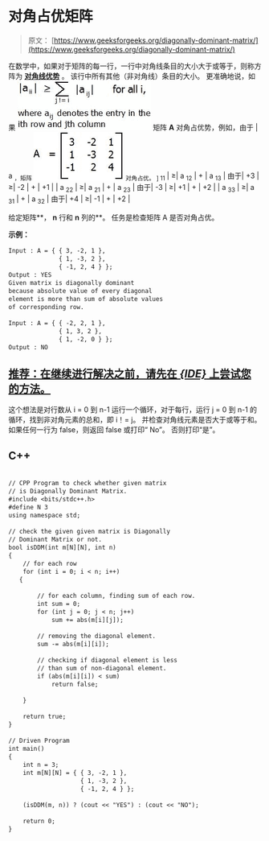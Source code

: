 # 对角占优矩阵

> 原文： [https://www.geeksforgeeks.org/diagonally-dominant-matrix/](https://www.geeksforgeeks.org/diagonally-dominant-matrix/)

在数学中，如果对于矩阵的每一行，一行中对角线条目的大小大于或等于，则称方阵为 [**对角线优势**](https://en.wikipedia.org/wiki/Diagonally_dominant_matrix#Applications_and_properties) 。 该行中所有其他（非对角线）条目的大小。 更准确地说，如果
![](img/1e586dd1c7115555c3c38bafcde7fba2.png)
矩阵 **A** 对角占优势，例如，由于
| a <sub>，矩阵
![](img/5211dc2ff64f8483c9b96e8f8cd1b2f1.png)
对角占优。 ] 11</sub> | ≥| a <sub>12</sub> | + | a <sub>13</sub> | 由于| +3 | ≥| -2 | + | +1 |
| a <sub>22</sub> | ≥| a <sub>21</sub> | + | a <sub>23</sub> | 由于| -3 | ≥| +1 | + | +2 |
| a <sub>33</sub> | ≥| a <sub>31</sub> | + | a <sub>32</sub> | 由于| +4 | ≥| -1 | + | +2 |

给定矩阵**， **n** 行和 **n** 列的**。 任务是检查矩阵 A 是否对角占优。

**示例：**

```
Input : A = { { 3, -2, 1 },
              { 1, -3, 2 },
              { -1, 2, 4 } };
Output : YES
Given matrix is diagonally dominant
because absolute value of every diagonal
element is more than sum of absolute values
of corresponding row.

Input : A = { { -2, 2, 1 },
              { 1, 3, 2 },
              { 1, -2, 0 } };
Output : NO

```

## [推荐：在继续进行解决之前，请先在 ***<u>{IDE}</u>*** 上尝试您的方法。](https://ide.geeksforgeeks.org/)

这个想法是对行数从 i = 0 到 n-1 运行一个循环，对于每行，运行 j = 0 到 n-1 的循环，找到非对角元素的总和，即 i！= j。 并检查对角线元素是否大于或等于和。 如果任何一行为 false，则返回 false 或打印“ No”。 否则打印“是”。

## C++ 

```

// CPP Program to check whether given matrix 
// is Diagonally Dominant Matrix. 
#include <bits/stdc++.h> 
#define N 3 
using namespace std; 

// check the given given matrix is Diagonally 
// Dominant Matrix or not. 
bool isDDM(int m[N][N], int n) 
{ 
    // for each row 
    for (int i = 0; i < n; i++) 
   {         

        // for each column, finding sum of each row. 
        int sum = 0; 
        for (int j = 0; j < n; j++)              
            sum += abs(m[i][j]);         

        // removing the diagonal element. 
        sum -= abs(m[i][i]); 

        // checking if diagonal element is less  
        // than sum of non-diagonal element. 
        if (abs(m[i][i]) < sum)  
            return false;  

    } 

    return true; 
} 

// Driven Program 
int main() 
{ 
    int n = 3; 
    int m[N][N] = { { 3, -2, 1 }, 
                    { 1, -3, 2 }, 
                    { -1, 2, 4 } }; 

    (isDDM(m, n)) ? (cout << "YES") : (cout << "NO"); 

    return 0; 
} 

```